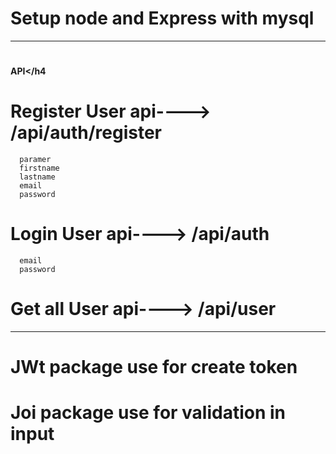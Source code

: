# Setup node and Express with mysql
________________________________________________________
# <h4>API</h4
 # Register User api----> /api/auth/register
      paramer
      firstname
      lastname
      email
      password
   
 # Login User api----> /api/auth
      email
      password
 # Get all User api----> /api/user
 ______________________________________________________
 # JWt package use for create token
 # Joi package use for validation in input
  
